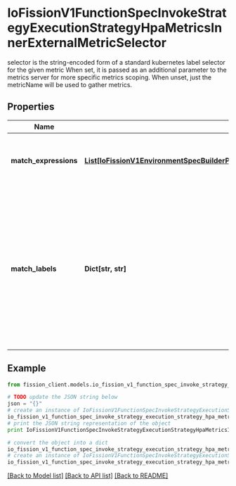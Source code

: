 # IoFissionV1FunctionSpecInvokeStrategyExecutionStrategyHpaMetricsInnerExternalMetricSelector

selector is the string-encoded form of a standard kubernetes label selector for the given metric When set, it is passed as an additional parameter to the metrics server for more specific metrics scoping. When unset, just the metricName will be used to gather metrics.

## Properties

Name | Type | Description | Notes
------------ | ------------- | ------------- | -------------
**match_expressions** | [**List[IoFissionV1EnvironmentSpecBuilderPodspecAffinityPodAffinityPreferredDuringSchedulingIgnoredDuringExecutionInnerPodAffinityTermLabelSelectorMatchExpressionsInner]**](IoFissionV1EnvironmentSpecBuilderPodspecAffinityPodAffinityPreferredDuringSchedulingIgnoredDuringExecutionInnerPodAffinityTermLabelSelectorMatchExpressionsInner.md) | matchExpressions is a list of label selector requirements. The requirements are ANDed. | [optional] 
**match_labels** | **Dict[str, str]** | matchLabels is a map of {key,value} pairs. A single {key,value} in the matchLabels map is equivalent to an element of matchExpressions, whose key field is \&quot;key\&quot;, the operator is \&quot;In\&quot;, and the values array contains only \&quot;value\&quot;. The requirements are ANDed. | [optional] 

## Example

```python
from fission_client.models.io_fission_v1_function_spec_invoke_strategy_execution_strategy_hpa_metrics_inner_external_metric_selector import IoFissionV1FunctionSpecInvokeStrategyExecutionStrategyHpaMetricsInnerExternalMetricSelector

# TODO update the JSON string below
json = "{}"
# create an instance of IoFissionV1FunctionSpecInvokeStrategyExecutionStrategyHpaMetricsInnerExternalMetricSelector from a JSON string
io_fission_v1_function_spec_invoke_strategy_execution_strategy_hpa_metrics_inner_external_metric_selector_instance = IoFissionV1FunctionSpecInvokeStrategyExecutionStrategyHpaMetricsInnerExternalMetricSelector.from_json(json)
# print the JSON string representation of the object
print IoFissionV1FunctionSpecInvokeStrategyExecutionStrategyHpaMetricsInnerExternalMetricSelector.to_json()

# convert the object into a dict
io_fission_v1_function_spec_invoke_strategy_execution_strategy_hpa_metrics_inner_external_metric_selector_dict = io_fission_v1_function_spec_invoke_strategy_execution_strategy_hpa_metrics_inner_external_metric_selector_instance.to_dict()
# create an instance of IoFissionV1FunctionSpecInvokeStrategyExecutionStrategyHpaMetricsInnerExternalMetricSelector from a dict
io_fission_v1_function_spec_invoke_strategy_execution_strategy_hpa_metrics_inner_external_metric_selector_form_dict = io_fission_v1_function_spec_invoke_strategy_execution_strategy_hpa_metrics_inner_external_metric_selector.from_dict(io_fission_v1_function_spec_invoke_strategy_execution_strategy_hpa_metrics_inner_external_metric_selector_dict)
```
[[Back to Model list]](../README.md#documentation-for-models) [[Back to API list]](../README.md#documentation-for-api-endpoints) [[Back to README]](../README.md)


